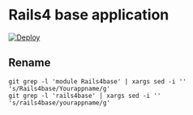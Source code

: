 # Rails4 base application

[![Deploy](https://www.herokucdn.com/deploy/button.svg)](https://heroku.com/deploy)

## Rename

```
git grep -l 'module Rails4base' | xargs sed -i '' 's/Rails4base/Yourappname/g'
git grep -l 'rails4base' | xargs sed -i '' 's/rails4base/yourappname/g'
```

